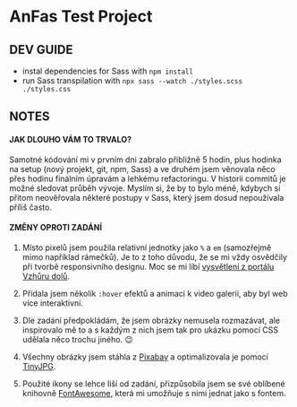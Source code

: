 # AnFas Test Project

## DEV GUIDE

- instal dependencies for Sass with `npm install`
- run Sass transpilation with `npx sass --watch ./styles.scss ./styles.css`

## NOTES

#### JAK DLOUHO VÁM TO TRVALO?

Samotné kódování mi v prvním dni zabralo přibližně 5 hodin, plus hodinka na setup (nový projekt, git, npm, Sass) a ve druhém jsem věnovala něco přes hodinu finálním úpravám a lehkému refactoringu. V historii commitů je možné sledovat průběh vývoje. Myslím si, že by to bylo méně, kdybych si přitom neověřovala některé postupy v Sass, který jsem dosud nepoužívala příliš často.

#### ZMĚNY OPROTI ZADÁNÍ

1. Místo pixelů jsem použila relativní jednotky jako `%` a `em` (samozřejmě mimo například rámečků). Je to z toho důvodu, že se mi vždy osvědčily při tvorbě responsivního designu. Moc se mi líbí [vysvětlení z portálu Vzhůru dolů](https://www.vzhurudolu.cz/prirucka/jednotky).

1. Přidala jsem několik `:hover` efektů a animaci k video galerii, aby byl web více interaktivní.

1. Dle zadání předpokládám, že jsem obrázky nemusela rozmazávat, ale inspirovalo mě to a s každým z nich jsem tak pro ukázku pomocí CSS udělala něco trochu jiného. :wink:

1. Všechny obrázky jsem stáhla z [Pixabay](https://pixabay.com/) a optimalizovala je pomocí [TinyJPG](https://tinyjpg.com).

1. Použité ikony se lehce liší od zadání, přizpůsobila jsem se své oblíbené knihovně [FontAwesome](https://fontawesome.com/v5.15/icons), která mi umožňuje s nimi jednat jako s fontem.
